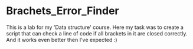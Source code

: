 # Brachets_Error_Finder

This is a lab for my 'Data structure' course.
Here my task was to create a script that can check a line of code if all brackets in it are closed correctly.
And it works even better then I've expected :)
